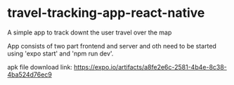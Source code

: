 # travel-tracking-app-react-native
A simple app to track downt the user travel over the map

App consists of two part frontend and server and oth need to be started using 'expo start' and 'npm run dev'.

apk file download link: https://expo.io/artifacts/a8fe2e6c-2581-4b4e-8c38-4ba524d76ec9
